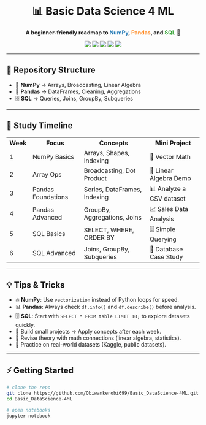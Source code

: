 <h1 align="center">📊 Basic Data Science 4 ML</h1>
<p align="center">
  <b>A beginner-friendly roadmap to <span style="color:#1f77b4;">NumPy</span>, <span style="color:#ff7f0e;">Pandas</span>, and <span style="color:#2ca02c;">SQL</span></b> 🚀  
</p>

<p align="center">
  <img src="https://img.shields.io/badge/Python-3.8+-blue?logo=python" />
  <img src="https://img.shields.io/badge/NumPy-1.24+-orange?logo=numpy" />
  <img src="https://img.shields.io/badge/Pandas-2.0+-yellow?logo=pandas" />
  <img src="https://img.shields.io/badge/SQL-Basics-green?logo=databricks" />
  <img src="https://img.shields.io/badge/License-MIT-success" />
</p>

---

<h2>📂 Repository Structure</h2>

<ul>
  <li>📘 <b>NumPy</b> → Arrays, Broadcasting, Linear Algebra</li>
  <li>📗 <b>Pandas</b> → DataFrames, Cleaning, Aggregations</li>
  <li>🗄️ <b>SQL</b> → Queries, Joins, GroupBy, Subqueries</li>
</ul>

---

<h2>📅 Study Timeline</h2>

<table>
  <tr>
    <th>Week</th>
    <th>Focus</th>
    <th>Concepts</th>
    <th>Mini Project</th>
  </tr>
  <tr>
    <td>1</td>
    <td>NumPy Basics</td>
    <td>Arrays, Shapes, Indexing</td>
    <td>📐 Vector Math</td>
  </tr>
  <tr>
    <td>2</td>
    <td>Array Ops</td>
    <td>Broadcasting, Dot Product</td>
    <td>🔢 Linear Algebra Demo</td>
  </tr>
  <tr>
    <td>3</td>
    <td>Pandas Foundations</td>
    <td>Series, DataFrames, Indexing</td>
    <td>📊 Analyze a CSV dataset</td>
  </tr>
  <tr>
    <td>4</td>
    <td>Pandas Advanced</td>
    <td>GroupBy, Aggregations, Joins</td>
    <td>📈 Sales Data Analysis</td>
  </tr>
  <tr>
    <td>5</td>
    <td>SQL Basics</td>
    <td>SELECT, WHERE, ORDER BY</td>
    <td>🗄️ Simple Querying</td>
  </tr>
  <tr>
    <td>6</td>
    <td>SQL Advanced</td>
    <td>Joins, GroupBy, Subqueries</td>
    <td>📂 Database Case Study</td>
  </tr>
</table>

---

<h2>💡 Tips & Tricks</h2>

<ul>
  <li>🔥 <b>NumPy</b>: Use <code>vectorization</code> instead of Python loops for speed.</li>
  <li>📊 <b>Pandas</b>: Always check <code>df.info()</code> and <code>df.describe()</code> before analysis.</li>
  <li>🗄️ <b>SQL</b>: Start with <code>SELECT * FROM table LIMIT 10;</code> to explore datasets quickly.</li>
  <li>🧩 Build small projects → Apply concepts after each week.</li>
  <li>📖 Revise theory with math connections (linear algebra, statistics).</li>
  <li>🚀 Practice on real-world datasets (Kaggle, public datasets).</li>
</ul>

---

<h2>⚡ Getting Started</h2>

```bash
# clone the repo
git clone https://github.com/Obiwankenobi699/Basic_DataScience-4ML.git
cd Basic_DataScience-4ML

# open notebooks
jupyter notebook
